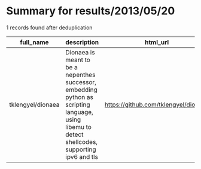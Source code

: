 
# Summary for results/2013/05/20
    
1 records found after deduplication

| full_name | description | html_url | matched_list | matched_count | pushed_at | size | stargazers_count | language | forks_count | vul_ids |
|-------------------|--------------------------------------------------------------------------------------------------------------------------------------------------|--------------------------------------|----------------|-----------------|---------------------------|--------|--------------------|------------|---------------|-----------|
| tklengyel/dionaea | Dionaea is meant to be a nepenthes successor, embedding python as scripting language, using libemu to detect shellcodes, supporting ipv6 and tls | https://github.com/tklengyel/dionaea | ['shellcode'] | 1 | 2013-05-20 14:25:52+00:00 | 1488 | 12 | Python | 3 | [] |
